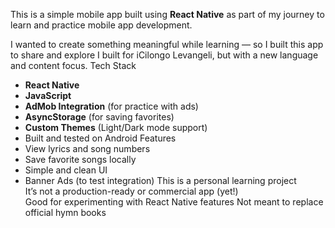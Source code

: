 This is a simple mobile app built using **React Native** as part of my journey to learn and practice mobile app development.

I wanted to create something meaningful while learning — so I built this app to share and explore  I built for iCilongo Levangeli, but with a new language and content focus.
 Tech Stack

- **React Native**
- **JavaScript**
- **AdMob Integration** (for practice with ads)
- **AsyncStorage** (for saving favorites)
- **Custom Themes** (Light/Dark mode support)
- Built and tested on Android
Features
- View lyrics and song numbers
- Save favorite songs locally
- Simple and clean UI
- Banner Ads (to test integration)
 This is a personal learning project  
It’s not a production-ready or commercial app (yet!)  
Good for experimenting with React Native features  Not meant to replace official hymn books
